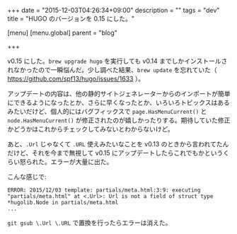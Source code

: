 +++
date = "2015-12-03T04:26:34+09:00"
description = ""
tags = "dev"
title = "HUGO のバージョンを 0.15 にした。"

[menu]
  [menu.global]
    parent = "blog"

+++

v0.15 にした。`brew upgrade hugo` を実行しても v0.14 までしかインストールされなかったので一瞬悩んだ。少し調べた結果、`brew update` を忘れていた（ https://github.com/spf13/hugo/issues/1633 ）。

アップデートの内容は、他の静的サイトジェネレーターからのインポートが簡単にできるようになったとか、さらに早くなったとか、いろいろトピックスはあるみたいだけど、個人的にはバグフィックスで `page.HasMenuCurrent()` と `node.HasMenuCurrent()` が修正されたのが嬉しかったりする。期待していた修正かどうかはこれからチェックしてみないとわからないけど。

あと、`.Url` じゃなくて `.URL` 使えみたいなことを v0.13 のときから言われてたんだけど、それを今まで無視して v0.15 にアップデートしたらこれでもかというくらい怒られた。エラーが大量に出た。

こんな感じで:

```
ERROR: 2015/12/03 template: partials/meta.html:3:9: executing "partials/meta.html" at <.Url>: Url is not a field of struct type *hugolib.Node in partials/meta.html
...
```

`git gsub \.Url \.URL` で置換を行ったらエラーは消えた。
